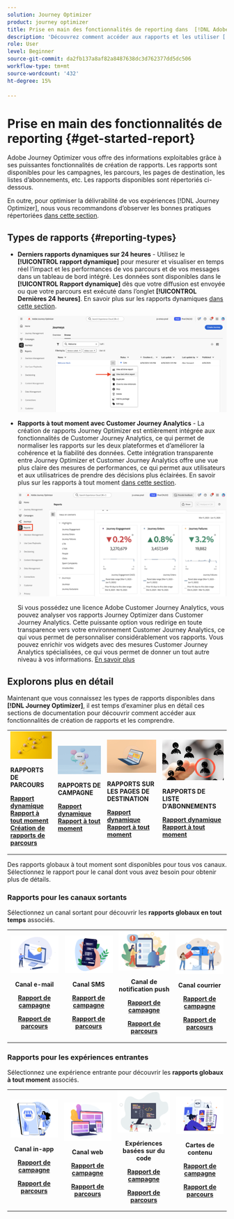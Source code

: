 ```yaml
---
solution: Journey Optimizer
product: journey optimizer
title: Prise en main des fonctionnalités de reporting dans  [!DNL Adobe Journey Optimizer]
description: 'Découvrez comment accéder aux rapports et les utiliser [!DNL Adobe Journey Optimizer] '
role: User
level: Beginner
source-git-commit: da2fb137a8af82a8487638dc3d762377dd5dc506
workflow-type: tm+mt
source-wordcount: '432'
ht-degree: 15%

---
```


# Prise en main des fonctionnalités de reporting {#get-started-report}

Adobe Journey Optimizer vous offre des informations exploitables grâce à ses puissantes fonctionnalités de création de rapports. Les rapports sont disponibles pour les campagnes, les parcours, les pages de destination, les listes d’abonnements, etc. Les rapports disponibles sont répertoriés ci-dessous.

En outre, pour optimiser la délivrabilité de vos expériences [!DNL Journey Optimizer], nous vous recommandons d’observer les bonnes pratiques répertoriées [dans cette section](deliverability.md).


## Types de rapports {#reporting-types}

* **Derniers rapports dynamiques sur 24 heures** - Utilisez le **[!UICONTROL rapport dynamique]** pour mesurer et visualiser en temps réel l’impact et les performances de vos parcours et de vos messages dans un tableau de bord intégré. Les données sont disponibles dans le **[!UICONTROL Rapport dynamique]** dès que votre diffusion est envoyée ou que votre parcours est exécuté dans l’onglet **[!UICONTROL Dernières 24 heures]**. En savoir plus sur les rapports dynamiques [dans cette section](live-report.md).

  ![](assets/report_journey.png)


* **Rapports à tout moment avec Customer Journey Analytics** - La création de rapports Journey Optimizer est entièrement intégrée aux fonctionnalités de Customer Journey Analytics, ce qui permet de normaliser les rapports sur les deux plateformes et d’améliorer la cohérence et la fiabilité des données. Cette intégration transparente entre Journey Optimizer et Customer Journey Analytics offre une vue plus claire des mesures de performances, ce qui permet aux utilisateurs et aux utilisatrices de prendre des décisions plus éclairées. En savoir plus sur les rapports à tout moment [dans cette section](report-gs-cja.md).

  ![](assets/gs-cja-report-1.png)

  Si vous possédez une licence Adobe Customer Journey Analytics, vous pouvez analyser vos rapports Journey Optimizer dans Customer Journey Analytics. Cette puissante option vous redirige en toute transparence vers votre environnement Customer Journey Analytics, ce qui vous permet de personnaliser considérablement vos rapports. Vous pouvez enrichir vos widgets avec des mesures Customer Journey Analytics spécialisées, ce qui vous permet de donner un tout autre niveau à vos informations. [En savoir plus](report-cja-manage.md)


## Explorons plus en détail

Maintenant que vous connaissez les types de rapports disponibles dans **[!DNL Journey Optimizer]**, il est temps d’examiner plus en détail ces sections de documentation pour découvrir comment accéder aux fonctionnalités de création de rapports et les comprendre.


<table style="table-layout:fixed"><tr style="border: 0;">
<td>
<img alt="Rapports de parcours" src="../assets/do-not-localize/start-journey.jpeg">
<div>
<p><strong>RAPPORTS DE PARCOURS</strong></p>
</div>
<div>
<a href="journey-live-report.md"><strong> Rapport dynamique </strong></a>
</div>
<div>
<a href="journey-global-report-cja.md"><strong> Rapport à tout moment </strong></a>
</div>
<div>
<a href="sharing-overview.md"><strong>Création de rapports de parcours </strong></a>
</div>
<p>
<p>
</td>
<td>
<img alt="Rapports de campagne" src="../assets/do-not-localize/start-campaign.jpeg">
<div>
<p><strong>RAPPORTS DE CAMPAGNE</strong></p>
</div>
<div>
<a href="campaign-live-report.md"><strong> Rapport dynamique </strong></a>
</div>
<div>
<a href="campaign-global-report-cja.md"><strong> Rapport à tout moment </strong></a>
</div>
<p>
<p>
</td>
<td>
<img alt="Rapports de page de destination" src="../assets/do-not-localize/start-interface.jpeg">
<div>
<p><strong>RAPPORTS SUR LES PAGES DE DESTINATION</strong></p>
</div>
<div>
<a href="lp-report-live.md"><strong> Rapport dynamique </strong></a>
</div>
<div>
<a href="lp-report-global-cja.md"><strong> Rapport à tout moment </strong></a>
</div>
<p>
<p>
</td>
<td>
<img alt="Rapports de liste d’abonnements" src="../assets/do-not-localize/role.jpg">
<div>
<p><strong>RAPPORTS DE LISTE D’ABONNEMENTS</strong></p>
</div>
<div>
<a href="subscription-report-live.md"><strong> Rapport dynamique </strong></a>
</div>
<div>
<a href="subscription-report-global-cja.md"><strong> Rapport à tout moment </strong></a>
</div>
<p>
<p>
</td>
</tr></table>


Des rapports globaux à tout moment sont disponibles pour tous vos canaux. Sélectionnez le rapport pour le canal dont vous avez besoin pour obtenir plus de détails.

### Rapports pour les canaux sortants

Sélectionnez un canal sortant pour découvrir les **rapports globaux en tout temps** associés.

<table style="table-layout:fixed"><tr style="border: 0;">
<td><img alt="E-mail" src="../channels/assets/do-not-localize/email.png">
<div align="center"><p><strong>Canal e-mail</strong></p><p><a href="campaign-global-report-cja-email.md"><strong>Rapport de campagne</strong></a></p><p><a href="journey-global-report-cja-email.md"><strong>Rapport de parcours</strong></a></p></div></td>
<td><a href="campaign-global-report-cja-sms.md"><img alt="SMS" src="../channels/assets/do-not-localize/sms.png"></a>
<div align="center"><p><strong>Canal SMS</strong></p><p><a href="campaign-global-report-cja-sms.md"><strong>Rapport de campagne</strong></a></p><p><a href="journey-global-report-cja-sms.md"><strong>Rapport de parcours</strong></a></p></div></td>
<td><a href="campaign-global-report-cja-push.md"><img alt="Notification push" src="../channels/assets/do-not-localize/push.png"></a>
<div align="center"><p><strong>Canal de notification push</strong></p><p><a href="campaign-global-report-cja-push.md"><strong>Rapport de campagne</strong></a></p><p><a href="journey-global-report-cja-push.md"><strong>Rapport de parcours</strong></a></p></div></td>
<td><a href="campaign-global-report-cja-direct.md"><img alt="Courrier" src="../channels/assets/do-not-localize/direct-mail.jpg"></a>
<div align="center"><p><strong>Canal courrier</strong></p><p><a href="campaign-global-report-cja-direct.md"><strong>Rapport de campagne</strong></a></p><p><a href="journey-global-report-cja-direct.md"><strong>Rapport de parcours</strong></a></p></div></td>
</tr></table>

### Rapports pour les expériences entrantes

Sélectionnez une expérience entrante pour découvrir les **rapports globaux à tout moment** associés.

<table style="table-layout:fixed"><tr style="border: 0;">
<td><img alt="In-app" src="../channels/assets/do-not-localize/inapp.jpg">
<div align="center"><p><strong>Canal in-app</strong></p><p><a href="campaign-global-report-cja-inapp.md"><strong>Rapport de campagne</strong></a></p><p><a href="journey-global-report-cja-inapp.md"><strong>Rapport de parcours</strong></a></p></div></td>
<td><p><img alt="Web" src="../channels/assets/do-not-localize/web.jpg"></p>
<div align="center"><p><strong>Canal web</strong></p><p><a href="campaign-global-report-cja-web.md"><strong>Rapport de campagne</strong></a></p><p><a href="journey-global-report-cja-web.md"><strong>Rapport de parcours</strong></a></p></div></td>
<td><img alt="Expérience basée sur du code" src="../channels/assets/do-not-localize/code.png">
<div align="center"><p><strong>Expériences basées sur du code</strong></p><p><a href="campaign-global-report-cja-code.md"><strong>Rapport de campagne</strong></a></p><p><a href="campaign-global-report-cja-code.md"><strong>Rapport de parcours</strong></a></p></div></td>
<td><img alt="Cartes de contenu" src="../channels/assets/do-not-localize/cards.png">
<div align="center"><p><strong>Cartes de contenu</strong></p><p><a href="campaign-global-report-cja-content.md"><strong>Rapport de campagne</strong></a></p><p><a href="journey-global-report-cja-content.md"><strong>Rapport de parcours</strong></a></p></div></td>
</tr></table>
